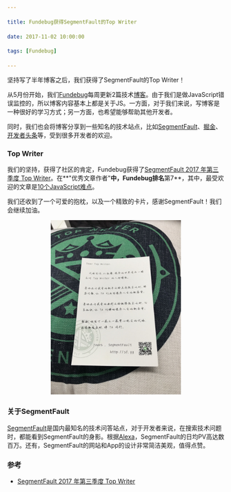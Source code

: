 ```yaml
---

title: Fundebug获得SegmentFault的Top Writer

date: 2017-11-02 10:00:00

tags: [Fundebug]

---
```


坚持写了半年博客之后，我们获得了SegmentFault的Top Writer！

<!-- more -->

从5月份开始，我们[Fundebug](https://fundebug.com/)每周更新2篇技术[博客](https://blog.fundebug.com/)。由于我们是做JavaScript错误监控的，所以博客内容基本上都是关于JS。一方面，对于我们来说，写博客是一种很好的学习方式；另一方面，也希望能够帮助其他开发者。

同时，我们也会将博客分享到一些知名的技术站点，比如[SegmentFault](https://segmentfault.com/u/fundebug/posts)、[掘金](https://juejin.im/user/587d9f69b123db4d5e7ed9e3/share)、[开发者头条](https://toutiao.io/u/340684)等，受到很多开发者的欢迎。

### Top Writer

我们的坚持，获得了社区的肯定，Fundebug获得了[SegmentFault 2017 年第三季度 Top Writer](https://segmentfault.com/a/1190000011546440)。在**"优秀文章作者"**中，Fundebug排名**第7**，其中，最受欢迎的文章是[10个JavaScript难点](https://segmentfault.com/a/1190000010371988)。

我们还收到了一个可爱的抱枕，以及一个精致的卡片，感谢SegmentFault！我们会继续加油。

<div style="text-align: center;">
  <img style="width:60%;" src="fundebug-win-segmentfault-top-writer/01.jpeg" />
</div>

### 关于SegmentFault

[SegmentFault](https://segmentfault.com/)是国内最知名的技术问答站点，对于开发者来说，在搜索技术问题时，都能看到SegmentFault的身影。根据[Alexa](http://www.alexa.cn)，SegmentFault的日均PV高达数百万。还有，SegmentFault的网站和App的设计非常简洁美观，值得点赞。

### 参考

- [SegmentFault 2017 年第三季度 Top Writer](https://segmentfault.com/a/1190000011546440)